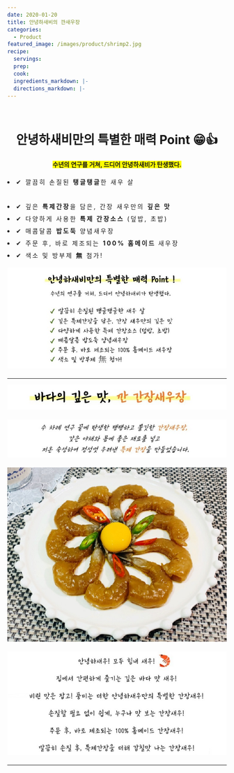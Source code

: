 ```yaml
---
date: 2020-01-20
title: 안녕하새비의 깐새우장
categories:
  - Product 
featured_image: /images/product/shrimp2.jpg
recipe:
  servings:
  prep:
  cook:
  ingredients_markdown: |-
  directions_markdown: |-
---
```

<br>
<center>
<h1>안녕하새비만의 특별한 매력 Point &#x1F601;&#x1F44D;</h1>
<span style= "background-color: yellow;"><b>수년의 연구를 거쳐, 드디어 안녕하새비가 탄생했다.</b></span>
</center>
<br><span style="line-height: 2.0em; letter-spacing: 3px">
<li>&#x2714; 깔끔히 손질된 <b>탱글탱글</b>한 새우 살</li><br>
<li>&#x2714; 깊은 <b>특제간장</b>을 담은, 간장 새우만의 <b>깊은 맛</b><br>
<li>&#x2714; 다양하게 사용한 <b>특제 간장소스</b> (덮밥, 초밥)<br>
<li>&#x2714; 매콤달콤 <b>밥도둑</b> 양념새우장<br>
<li>&#x2714; 주문 후, 바로 제조되는 <b>100% 홈메이드 </b>새우장<br>
<li>&#x2714; 색소 및 방부제 <b>&#28961;</b> 첨가!<br></span>

![product](/images/product/point.JPG)

---

![ganjang](/images/product/text1.JPG)

![ganjang](/images/product/text2.JPG)

![ganjang](/images/product/gan1.jpg)

![ganjang](/images/product/text3.JPG)

---
